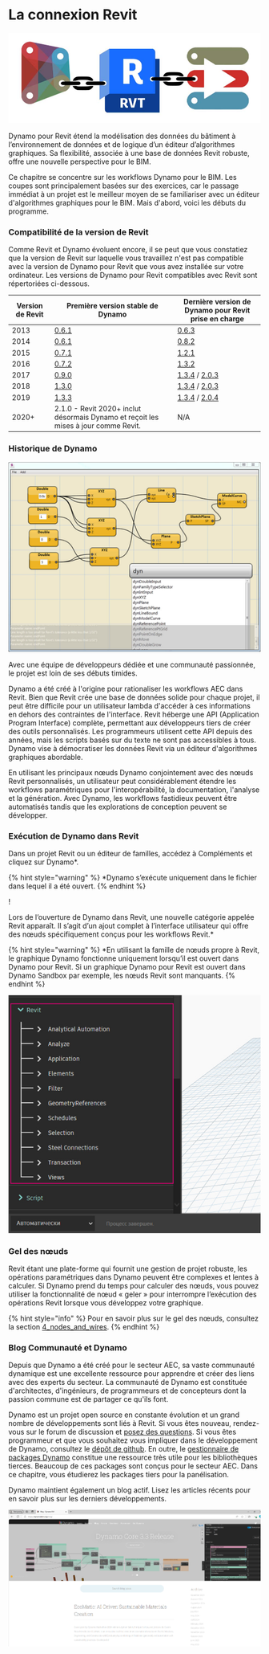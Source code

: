 # La connexion Revit

![](images/1/revitconnectionlink.jpg)

Dynamo pour Revit étend la modélisation des données du bâtiment à l’environnement de données et de logique d’un éditeur d’algorithmes graphiques. Sa flexibilité, associée à une base de données Revit robuste, offre une nouvelle perspective pour le BIM.

Ce chapitre se concentre sur les workflows Dynamo pour le BIM. Les coupes sont principalement basées sur des exercices, car le passage immédiat à un projet est le meilleur moyen de se familiariser avec un éditeur d'algorithmes graphiques pour le BIM. Mais d'abord, voici les débuts du programme.

### Compatibilité de la version de Revit

Comme Revit et Dynamo évoluent encore, il se peut que vous constatiez que la version de Revit sur laquelle vous travaillez n'est pas compatible avec la version de Dynamo pour Revit que vous avez installée sur votre ordinateur. Les versions de Dynamo pour Revit compatibles avec Revit sont répertoriées ci-dessous.

| Version de Revit | Première version stable de Dynamo                                                       | Dernière version de Dynamo pour Revit prise en charge                                                                                                                                |
| ------------- | --------------------------------------------------------------------------------- | ---------------------------------------------------------------------------------------------------------------------------------------------------------------------- |
| 2013          | [0.6.1](https://downloads.dynamobuilds.com/DynamoInstall0.6.1.exe) | [0.6.3](https://downloads.dynamobuilds.com/DynamoInstall0.6.3.exe)                                                                                      |
| 2014          | [0.6.1](https://downloads.dynamobuilds.com/DynamoInstall0.6.1.exe) | [0.8.2](https://downloads.dynamobuilds.com/DynamoInstall0.8.2.exe)                                                                                      |
| 2015          | [0.7.1](https://downloads.dynamobuilds.com/DynamoInstall0.7.1.exe) | [1.2.1](https://downloads.dynamobuilds.com/DynamoInstall1.2.1.exe)                                                                                      |
| 2016          | [0.7.2](https://downloads.dynamobuilds.com/DynamoInstall0.7.2.exe) | [1.3.2](https://downloads.dynamobuilds.com/DynamoInstall1.3.2.exe)                                                                                      |
| 2017          | [0.9.0](https://downloads.dynamobuilds.com/DynamoInstall0.9.0.exe) | [1.3.4](https://downloads.dynamobuilds.com/DynamoInstall1.3.4.exe) / [2.0.3](https://downloads.dynamobuilds.com/DynamoInstall2.0.3.exe) |
| 2018          | [1.3.0](https://downloads.dynamobuilds.com/DynamoInstall1.3.0.exe) | [1.3.4](https://downloads.dynamobuilds.com/DynamoInstall1.3.4.exe) / [2.0.3](https://downloads.dynamobuilds.com/DynamoInstall2.0.3.exe) |
| 2019          | [1.3.3](https://downloads.dynamobuilds.com/DynamoInstall1.3.3.exe) | [1.3.4](https://downloads.dynamobuilds.com/DynamoInstall1.3.4.exe) / [2.0.4](https://downloads.dynamobuilds.com/DynamoInstall2.0.4.exe) |
| 2020+         | 2.1.0 - Revit 2020+ inclut désormais Dynamo et reçoit les mises à jour comme Revit.      | N/A                                                                                                                                                                    |

### Historique de Dynamo

![Historique](images/1/earlyScreenshot.jpg)

Avec une équipe de développeurs dédiée et une communauté passionnée, le projet est loin de ses débuts timides.

Dynamo a été créé à l'origine pour rationaliser les workflows AEC dans Revit. Bien que Revit crée une base de données solide pour chaque projet, il peut être difficile pour un utilisateur lambda d'accéder à ces informations en dehors des contraintes de l'interface. Revit héberge une API (Application Program Interface) complète, permettant aux développeurs tiers de créer des outils personnalisés. Les programmeurs utilisent cette API depuis des années, mais les scripts basés sur du texte ne sont pas accessibles à tous. Dynamo vise à démocratiser les données Revit via un éditeur d'algorithmes graphiques abordable.

En utilisant les principaux nœuds Dynamo conjointement avec des nœuds Revit personnalisés, un utilisateur peut considérablement étendre les workflows paramétriques pour l'interopérabilité, la documentation, l'analyse et la génération. Avec Dynamo, les workflows fastidieux peuvent être automatisés tandis que les explorations de conception peuvent se développer.

### Exécution de Dynamo dans Revit

Dans un projet Revit ou un éditeur de familles, accédez à Compléments et cliquez sur Dynamo*.

{% hint style="warning" %} *Dynamo s’exécute uniquement dans le fichier dans lequel il a été ouvert. {% endhint %}

\![](<images/1/launchdynamofromrevit (1).jpg>)

Lors de l’ouverture de Dynamo dans Revit, une nouvelle catégorie appelée Revit apparaît. Il s’agit d’un ajout complet à l’interface utilisateur qui offre des nœuds spécifiquement conçus pour les workflows Revit.*

{% hint style="warning" %} *En utilisant la famille de nœuds propre à Revit, le graphique Dynamo fonctionne uniquement lorsqu’il est ouvert dans Dynamo pour Revit. Si un graphique Dynamo pour Revit est ouvert dans Dynamo Sandbox par exemple, les nœuds Revit sont manquants. {% endhint %}

![](images/1/revitconnection-runningdynamoinrevit02.jpg)

### Gel des nœuds

Revit étant une plate-forme qui fournit une gestion de projet robuste, les opérations paramétriques dans Dynamo peuvent être complexes et lentes à calculer. Si Dynamo prend du temps pour calculer des nœuds, vous pouvez utiliser la fonctionnalité de nœud « geler » pour interrompre l’exécution des opérations Revit lorsque vous développez votre graphique.

{% hint style="info" %} Pour en savoir plus sur le gel des nœuds, consultez la section [4_nodes_and_wires](../4\_nodes\_and\_wires/ "mention"). {% endhint %}

### Blog Communauté et Dynamo

Depuis que Dynamo a été créé pour le secteur AEC, sa vaste communauté dynamique est une excellente ressource pour apprendre et créer des liens avec des experts du secteur. La communauté de Dynamo est constituée d'architectes, d'ingénieurs, de programmeurs et de concepteurs dont la passion commune est de partager ce qu'ils font.

Dynamo est un projet open source en constante évolution et un grand nombre de développements sont liés à Revit. Si vous êtes nouveau, rendez-vous sur le forum de discussion et [posez des questions](http://dynamobim.org/forums/forum/dyn/). Si vous êtes programmeur et que vous souhaitez vous impliquer dans le développement de Dynamo, consultez le [dépôt de github](https://github.com/DynamoDS/Dynamo). En outre, le [gestionnaire de packages Dynamo](http://dynamopackages.com) constitue une ressource très utile pour les bibliothèques tierces. Beaucoup de ces packages sont conçus pour le secteur AEC. Dans ce chapitre, vous étudierez les packages tiers pour la panélisation.

Dynamo maintient également un blog actif. Lisez les articles récents pour en savoir plus sur les derniers développements.

![Blog](images/1/blog.png)
